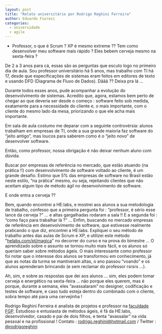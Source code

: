 ```yaml
---
layout: post
title: "Relato universitário por Rodrigo Reghini Ferreira"
author: Eduardo Fiorezi
categories:
  - universidade
  - agile
---
```


- Professor, o que é Scrum ? XP é mesmo extreme ?? Tem como desenvolver meu software mais rápido ? Eles bebem cerveja mesmo na sexta-feira ?

<!--more-->

De 2 a 3 anos para cá, essas são as perguntas que escuto logo no primeiro dia de aula. Sou professor universitário há 5 anos, mas trabalho com TI há 17, desde que especificações de sistemas eram feitos em editores de texto e usando DFD (Diagrama de Fluxo de Dados). Dããã ?? Deixa pra lá ...

Durante todos esses anos, pude acompanhar a evolução do desenvolvimento de sistemas. Acredito que, agora, estamos bem perto de chegar ao que deveria ser desde o começo : software feito sob medida, exatamente para a necessidade do cliente e, o mais importante, com o cliente do mesmo lado da mesa, priorizando o que ele acha mais importante.

Em sala de aula costumo me deparar com a seguinte controvérsia: alunos trabalham em empresas de TI, onde a sua grande maioria faz software do “jeito antigo”, mas loucos para saberem como é o “jeito novo” de desenvolver software.

Então, como professor, nossa obrigação é não deixar nenhum aluno com dúvida.

Buscar por empresas de referência no mercado, que estão atuando (na prática !!) com desenvolvimento de software voltado ao cliente, é um grande desafio. Estimo que 5% das empresas de software no Brasil estão neste estilo, “na prática” mesmo, ou seja, rejeitando clientes que não aceitam algum tipo de método ágil no desenvolvimento de software.

E onde entra a cerveja ??

Bem, quando encontrei a HE:labs, e mostrei aos alunos a sua metodologia de trabalho, confesso que a primeira pergunta foi : “professor, é sério esse lance da cerveja ?” ... e altas gargalhadas  rodaram a sala !! E a segunda foi : “como faço para trabalhar lá ?” ... Enfim, buscando no mercado empresas de referência em desenvolvimento de software, que estivesse realmente praticando o que diz, encontrei a HE:labs. Expliquei o seu método de trabalho antes das aulas de Scrum e XP, e utilizei este método "[helabs.com/pt/magica](http://helabs.com/pt/magica/)" no decorrer do curso e na prova do bimestre ... O aprendizado sobre o assunto se tornou muito mais fácil, e os alunos só queriam saber sobre métodos ágeis. O mais interessante como professor foi notar que o interesse dos alunos se transformou em conhecimento, já que as notas da turma se mantiveram altas, o ano passou “voando” e os alunos aprenderam brincando (e sem reclamar do professor rsrsrs ...).

Ah, sim, e sobre as respostas que dei aos alunos ... sim, eles podem tomar cerveja e energético na sexta-feira ... não porque eles querem, mas é porque, durante a semana, eles “avassalaram” no designer, codificação e testes de software, e caso tudo esteja dentro do combinado com o cliente, sobra tempo até para uma cervejinha !

Rodrigo Reghini Ferreira é analista de projetos e professor na [faculdade FGP](http://www.fgp.com.br). Estudioso e entusiasta de métodos ágeis, é fã da HE:labs, desenvolvedor, casado e pai de dois filhos, e tenta “avassalar” na vida pessoal e na profissional ! Contato : rodrigo.reghini@hotmail.com / Twitter : [@rodrigoreghini](https://twitter.com/rodrigoreghini)
